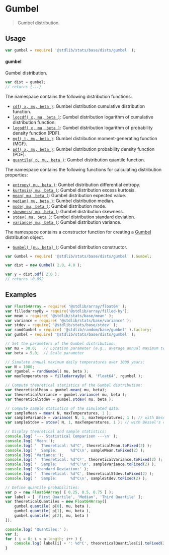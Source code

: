 <!--

@license Apache-2.0

Copyright (c) 2018 The Stdlib Authors.

Licensed under the Apache License, Version 2.0 (the "License");
you may not use this file except in compliance with the License.
You may obtain a copy of the License at

   http://www.apache.org/licenses/LICENSE-2.0

Unless required by applicable law or agreed to in writing, software
distributed under the License is distributed on an "AS IS" BASIS,
WITHOUT WARRANTIES OR CONDITIONS OF ANY KIND, either express or implied.
See the License for the specific language governing permissions and
limitations under the License.

-->

# Gumbel

> Gumbel distribution.

<section class="usage">

## Usage

```javascript
var gumbel = require( '@stdlib/stats/base/dists/gumbel' );
```

#### gumbel

Gumbel distribution.

```javascript
var dist = gumbel;
// returns {...}
```

The namespace contains the following distribution functions:

<!-- <toc pattern="*+(cdf|pdf|mgf|quantile)*"> -->

<div class="namespace-toc">

-   <span class="signature">[`cdf( x, mu, beta )`][@stdlib/stats/base/dists/gumbel/cdf]</span><span class="delimiter">: </span><span class="description">Gumbel distribution cumulative distribution function.</span>
-   <span class="signature">[`logcdf( x, mu, beta )`][@stdlib/stats/base/dists/gumbel/logcdf]</span><span class="delimiter">: </span><span class="description">Gumbel distribution logarithm of cumulative distribution function.</span>
-   <span class="signature">[`logpdf( x, mu, beta )`][@stdlib/stats/base/dists/gumbel/logpdf]</span><span class="delimiter">: </span><span class="description">Gumbel distribution logarithm of probability density function (PDF).</span>
-   <span class="signature">[`mgf( t, mu, beta )`][@stdlib/stats/base/dists/gumbel/mgf]</span><span class="delimiter">: </span><span class="description">Gumbel distribution moment-generating function (MGF).</span>
-   <span class="signature">[`pdf( x, mu, beta )`][@stdlib/stats/base/dists/gumbel/pdf]</span><span class="delimiter">: </span><span class="description">Gumbel distribution probability density function (PDF).</span>
-   <span class="signature">[`quantile( p, mu, beta )`][@stdlib/stats/base/dists/gumbel/quantile]</span><span class="delimiter">: </span><span class="description">Gumbel distribution quantile function.</span>

</div>

<!-- </toc> -->

The namespace contains the following functions for calculating distribution properties:

<!-- <toc pattern="*+(entropy|kurtosis|mean|median|mode|skewness|stdev|variance)*"> -->

<div class="namespace-toc">

-   <span class="signature">[`entropy( mu, beta )`][@stdlib/stats/base/dists/gumbel/entropy]</span><span class="delimiter">: </span><span class="description">Gumbel distribution differential entropy.</span>
-   <span class="signature">[`kurtosis( mu, beta )`][@stdlib/stats/base/dists/gumbel/kurtosis]</span><span class="delimiter">: </span><span class="description">Gumbel distribution excess kurtosis.</span>
-   <span class="signature">[`mean( mu, beta )`][@stdlib/stats/base/dists/gumbel/mean]</span><span class="delimiter">: </span><span class="description">Gumbel distribution expected value.</span>
-   <span class="signature">[`median( mu, beta )`][@stdlib/stats/base/dists/gumbel/median]</span><span class="delimiter">: </span><span class="description">Gumbel distribution median.</span>
-   <span class="signature">[`mode( mu, beta )`][@stdlib/stats/base/dists/gumbel/mode]</span><span class="delimiter">: </span><span class="description">Gumbel distribution mode.</span>
-   <span class="signature">[`skewness( mu, beta )`][@stdlib/stats/base/dists/gumbel/skewness]</span><span class="delimiter">: </span><span class="description">Gumbel distribution skewness.</span>
-   <span class="signature">[`stdev( mu, beta )`][@stdlib/stats/base/dists/gumbel/stdev]</span><span class="delimiter">: </span><span class="description">Gumbel distribution standard deviation.</span>
-   <span class="signature">[`variance( mu, beta )`][@stdlib/stats/base/dists/gumbel/variance]</span><span class="delimiter">: </span><span class="description">Gumbel distribution variance.</span>

</div>

<!-- </toc> -->

The namespace contains a constructor function for creating a [Gumbel][gumbel-distribution] distribution object.

<!-- <toc pattern="*ctor*"> -->

<div class="namespace-toc">

-   <span class="signature">[`Gumbel( [mu, beta] )`][@stdlib/stats/base/dists/gumbel/ctor]</span><span class="delimiter">: </span><span class="description">Gumbel distribution constructor.</span>

</div>

<!-- </toc> -->

```javascript
var Gumbel = require( '@stdlib/stats/base/dists/gumbel' ).Gumbel;

var dist = new Gumbel( 2.0, 4.0 );

var y = dist.pdf( 2.0 );
// returns ~0.092
```

</section>

<!-- /.usage -->

<section class="examples">

## Examples

<!-- TODO: better examples -->

<!-- eslint no-undef: "error" -->

```javascript
var Float64Array = require( '@stdlib/array/float64' );
var filledarrayBy = require('@stdlib/array/filled-by');
var mean = require( '@stdlib/stats/base/mean' );
var variance = require( '@stdlib/stats/base/variance' );
var stdev = require( '@stdlib/stats/base/stdev' );
var randGumbel = require( '@stdlib/random/base/gumbel' ).factory;
var gumbel = require( '@stdlib/stats/base/dists/gumbel' );

// Set the parameters of the Gumbel distribution:
var mu = 30.0;   // Location parameter (e.g., average annual maximum temperature in °C)
var beta = 5.0;  // Scale parameter

// Simulate annual maximum daily temperatures over 1000 years:
var N = 1000;
var rgumbel = randGumbel( mu, beta );
var maxTemperatures = filledarrayBy( N, 'float64', rgumbel );

// Compute theoretical statistics of the Gumbel distribution:
var theoreticalMean = gumbel.mean( mu, beta);
var theoreticalVariance = gumbel.variance( mu, beta );
var theoreticalStdev = gumbel.stdev( mu, beta );

// Compute sample statistics of the simulated data:
var sampleMean = mean( N, maxTemperatures, 1 );
var sampleVariance = variance( N, 1, maxTemperatures, 1 ); // with Bessel's correction
var sampleStdev = stdev( N, 1, maxTemperatures, 1 ); // with Bessel's correction

// Display theoretical and sample statistics:
console.log( '--- Statistical Comparison ---\n' );
console.log( 'Mean:');
console.log( '  Theoretical: %d°C', theoreticalMean.toFixed(2) );
console.log( '  Sample:      %d°C\n', sampleMean.toFixed(2) );
console.log( 'Variance:');
console.log( '  Theoretical: %d°C²', theoreticalVariance.toFixed(2) );
console.log( '  Sample:      %d°C²\n', sampleVariance.toFixed(2) );
console.log( 'Standard Deviation:' );
console.log( '  Theoretical: %d°C', theoreticalStdev.toFixed(2) );
console.log( '  Sample:      %d°C\n', sampleStdev.toFixed(2) );

// Define quantile probabilities:
var p = new Float64Array( [ 0.25, 0.5, 0.75 ] );
var label = [ 'First Quartile', 'Median', 'Third Quartile' ];
var theoreticalQuantiles = new Float64Array([
    gumbel.quantile( p[0], mu, beta ),
    gumbel.quantile( p[1], mu, beta ),
    gumbel.quantile( p[2], mu, beta )
]);

console.log( 'Quantiles:' );
var i;
for ( i = 0; i < p.length; i++ ) {
    console.log( label[i] + ': %d°C', theoreticalQuantiles[i].toFixed(2) );
}
```

</section>

<!-- /.examples -->

<!-- Section for related `stdlib` packages. Do not manually edit this section, as it is automatically populated. -->

<section class="related">

</section>

<!-- /.related -->

<!-- Section for all links. Make sure to keep an empty line after the `section` element and another before the `/section` close. -->

<section class="links">

[gumbel-distribution]: https://en.wikipedia.org/wiki/Gumbel_distribution

<!-- <toc-links> -->

[@stdlib/stats/base/dists/gumbel/ctor]: https://github.com/stdlib-js/stdlib/tree/develop/lib/node_modules/%40stdlib/stats/base/dists/gumbel/ctor

[@stdlib/stats/base/dists/gumbel/entropy]: https://github.com/stdlib-js/stdlib/tree/develop/lib/node_modules/%40stdlib/stats/base/dists/gumbel/entropy

[@stdlib/stats/base/dists/gumbel/kurtosis]: https://github.com/stdlib-js/stdlib/tree/develop/lib/node_modules/%40stdlib/stats/base/dists/gumbel/kurtosis

[@stdlib/stats/base/dists/gumbel/mean]: https://github.com/stdlib-js/stdlib/tree/develop/lib/node_modules/%40stdlib/stats/base/dists/gumbel/mean

[@stdlib/stats/base/dists/gumbel/median]: https://github.com/stdlib-js/stdlib/tree/develop/lib/node_modules/%40stdlib/stats/base/dists/gumbel/median

[@stdlib/stats/base/dists/gumbel/mode]: https://github.com/stdlib-js/stdlib/tree/develop/lib/node_modules/%40stdlib/stats/base/dists/gumbel/mode

[@stdlib/stats/base/dists/gumbel/skewness]: https://github.com/stdlib-js/stdlib/tree/develop/lib/node_modules/%40stdlib/stats/base/dists/gumbel/skewness

[@stdlib/stats/base/dists/gumbel/stdev]: https://github.com/stdlib-js/stdlib/tree/develop/lib/node_modules/%40stdlib/stats/base/dists/gumbel/stdev

[@stdlib/stats/base/dists/gumbel/variance]: https://github.com/stdlib-js/stdlib/tree/develop/lib/node_modules/%40stdlib/stats/base/dists/gumbel/variance

[@stdlib/stats/base/dists/gumbel/cdf]: https://github.com/stdlib-js/stdlib/tree/develop/lib/node_modules/%40stdlib/stats/base/dists/gumbel/cdf

[@stdlib/stats/base/dists/gumbel/logcdf]: https://github.com/stdlib-js/stdlib/tree/develop/lib/node_modules/%40stdlib/stats/base/dists/gumbel/logcdf

[@stdlib/stats/base/dists/gumbel/logpdf]: https://github.com/stdlib-js/stdlib/tree/develop/lib/node_modules/%40stdlib/stats/base/dists/gumbel/logpdf

[@stdlib/stats/base/dists/gumbel/mgf]: https://github.com/stdlib-js/stdlib/tree/develop/lib/node_modules/%40stdlib/stats/base/dists/gumbel/mgf

[@stdlib/stats/base/dists/gumbel/pdf]: https://github.com/stdlib-js/stdlib/tree/develop/lib/node_modules/%40stdlib/stats/base/dists/gumbel/pdf

[@stdlib/stats/base/dists/gumbel/quantile]: https://github.com/stdlib-js/stdlib/tree/develop/lib/node_modules/%40stdlib/stats/base/dists/gumbel/quantile

<!-- </toc-links> -->

</section>

<!-- /.links -->
